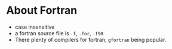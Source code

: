 # About Fortran

- case insensitive
- a fortran source file is `.f`, `.for`, `.f90`
- There plenty of compilers for fortran, `gfortran` being popular.